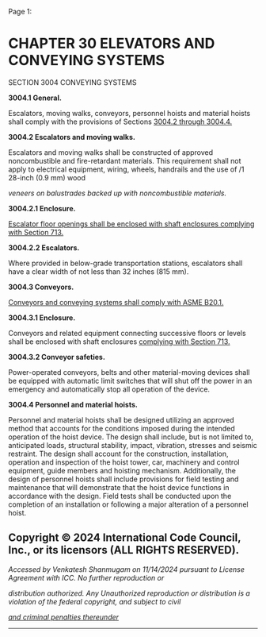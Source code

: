 Page 1:

# CHAPTER 30 ELEVATORS AND CONVEYING SYSTEMS

 SECTION 3004
 CONVEYING SYSTEMS


**3004.1 General.**


Escalators, moving walks, conveyors, personnel hoists and material hoists shall comply with the provisions of Sections
[3004.2 through 3004.4.](http://codes.iccsafe.org/#VACC2021P1_Ch30_Sec3004.4)


**3004.2 Escalators and moving walks.**


Escalators and moving walks shall be constructed of approved noncombustible and fire-retardant materials. This
requirement shall not apply to electrical equipment, wiring, wheels, handrails and the use of /1 28-inch (0.9 mm) wood


_veneers on balustrades backed up with noncombustible materials._

**3004.2.1 Enclosure.**

[Escalator floor openings shall be enclosed with shaft enclosures complying with Section 713.](http://codes.iccsafe.org/#VACC2021P1_Ch07_Sec713)

**3004.2.2 Escalators.**


Where provided in below-grade transportation stations, escalators shall have a clear width of not less than 32 inches (815
mm).


**3004.3 Conveyors.**

[Conveyors and conveying systems shall comply with ASME B20.1.](http://codes.iccsafe.org/#VACC2021P1_Ch35_PromASME_RefStdB20_1_2018)

**3004.3.1 Enclosure.**


Conveyors and related equipment connecting successive floors or levels shall be enclosed with shaft enclosures
[complying with Section 713.](http://codes.iccsafe.org/#VACC2021P1_Ch07_Sec713)

**3004.3.2 Conveyor safeties.**

Power-operated conveyors, belts and other material-moving devices shall be equipped with automatic limit switches that
will shut off the power in an emergency and automatically stop all operation of the device.

**3004.4 Personnel and material hoists.**

Personnel and material hoists shall be designed utilizing an approved method that accounts for the conditions imposed
during the intended operation of the hoist device. The design shall include, but is not limited to, anticipated loads,
structural stability, impact, vibration, stresses and seismic restraint. The design shall account for the construction,
installation, operation and inspection of the hoist tower, car, machinery and control equipment, guide members and
hoisting mechanism. Additionally, the design of personnel hoists shall include provisions for field testing and
maintenance that will demonstrate that the hoist device functions in accordance with the design. Field tests shall be
conducted upon the completion of an installation or following a major alteration of a personnel hoist.

## Copyright © 2024 International Code Council, Inc., or its licensors (ALL RIGHTS RESERVED).

_Accessed by Venkatesh Shanmugam on 11/14/2024 pursuant to License Agreement with ICC. No further reproduction or_

_distribution authorized. Any Unauthorized reproduction or distribution is a violation of the federal copyright, and subject to civil_

_[and criminal penalties thereunder](http://codes.iccsafe.org/content/VACC2021P1/chapter-30-elevators-and-conveying-systems#VACC2021P1_Ch30_Sec3004)_


-----



